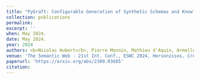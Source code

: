 ```yaml
---
title: "PyGraft: Configurable Generation of Synthetic Schemas and Knowledge Graphs at Your Fingertips"
collection: publications
permalink:
excerpt: ''
when: May 2024.
date: May 2024.
year: 2024
authors: <b>Nicolas Hubert</b>, Pierre Monnin, Mathieu d'Aquin, Armelle Brun, and Davy Monticolo
venue: 'The Semantic Web - 21st Int. Conf., ESWC 2024, Hersonissos, Crete, Greece, Proceedings'
paperurl: 'https://arxiv.org/abs/2309.03685'
citation:
---
```

